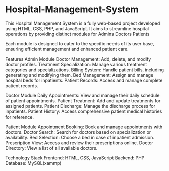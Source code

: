 # Hospital-Management-System

This Hospital Management System is a fully web-based project developed using HTML, CSS, PHP, and JavaScript. It aims to streamline hospital operations by providing distinct modules for
Admins
Doctors 
Patients

Each module is designed to cater to the specific needs of its user base, ensuring efficient management and enhanced patient care.

Features
Admin Module
Doctor Management: Add, delete, and modify doctor profiles.
Treatment Specialization: Manage various treatment categories and specializations.
Billing System: Handle patient bills, including generating and modifying them.
Bed Management: Assign and manage hospital beds for inpatients.
Patient Records: Access and manage complete patient records.


Doctor Module
Daily Appointments: View and manage their daily schedule of patient appointments.
Patient Treatment: Add and update treatments for assigned patients.
Patient Discharge: Manage the discharge process for inpatients.
Patient History: Access comprehensive patient medical histories for reference.


Patient Module
Appointment Booking: Book and manage appointments with doctors.
Doctor Search: Search for doctors based on specialization or availability.
Bed Selection: Choose a bed in case of inpatient admission.
Prescription View: Access and review their prescriptions online.
Doctor Directory: View a list of all available doctors.


Technology Stack
Frontend: HTML, CSS, JavaScript
Backend: PHP
Database: MySQL(xammp)
